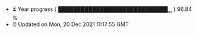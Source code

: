 - ⏳ Year progress { █████████████████████████████▁ } 96.84 %
- ⏰ Updated on Mon, 20 Dec 2021 11:17:55 GMT

